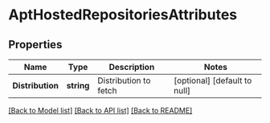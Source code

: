 # AptHostedRepositoriesAttributes

## Properties
Name | Type | Description | Notes
------------ | ------------- | ------------- | -------------
**Distribution** | **string** | Distribution to fetch | [optional] [default to null]

[[Back to Model list]](../README.md#documentation-for-models) [[Back to API list]](../README.md#documentation-for-api-endpoints) [[Back to README]](../README.md)


